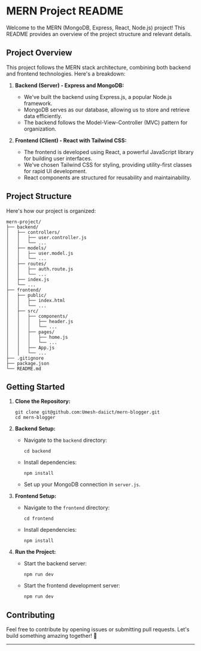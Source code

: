 # MERN Project README

Welcome to the MERN (MongoDB, Express, React, Node.js) project! This README provides an overview of the project structure and relevant details.

## Project Overview

This project follows the MERN stack architecture, combining both backend and frontend technologies. Here's a breakdown:

1. **Backend (Server) - Express and MongoDB:**
   - We've built the backend using Express.js, a popular Node.js framework.
   - MongoDB serves as our database, allowing us to store and retrieve data efficiently.
   - The backend follows the Model-View-Controller (MVC) pattern for organization.

2. **Frontend (Client) - React with Tailwind CSS:**
   - The frontend is developed using React, a powerful JavaScript library for building user interfaces.
   - We've chosen Tailwind CSS for styling, providing utility-first classes for rapid UI development.
   - React components are structured for reusability and maintainability.

## Project Structure

Here's how our project is organized:

```
mern-project/
├── backend/
│   ├── controllers/
│   │   ├── user.controller.js
│   │   └── ...
│   ├── models/
│   │   ├── user.model.js
│   │   └── ...
│   ├── routes/
│   │   ├── auth.route.js
│   │   └── ...
│   ├── index.js
│   └── ...
├── frontend/
│   ├── public/
│   │   ├── index.html
│   │   └── ...
│   ├── src/
│   │   ├── components/
│   │   │   ├── header.js
│   │   │   └── ...
│   │   ├── pages/
│   │   │   ├── home.js
│   │   │   └── ...
│   │   ├── App.js
│   │   └── ...
├── .gitignore
├── package.json
└── README.md
```

## Getting Started

1. **Clone the Repository:**
   ```
   git clone git@github.com:Umesh-daiict/mern-blogger.git
   cd mern-blogger
   ```

2. **Backend Setup:**
   - Navigate to the `backend` directory:
     ```
     cd backend
     ```
   - Install dependencies:
     ```
     npm install
     ```
   - Set up your MongoDB connection in `server.js`.

3. **Frontend Setup:**
   - Navigate to the `frontend` directory:
     ```
     cd frontend
     ```
   - Install dependencies:
     ```
     npm install
     ```

4. **Run the Project:**
   - Start the backend server:
     ```
     npm run dev
     ```
   - Start the frontend development server:
     ```
     npm run dev
     ```

## Contributing

Feel free to contribute by opening issues or submitting pull requests. Let's build something amazing together! 🚀

---
